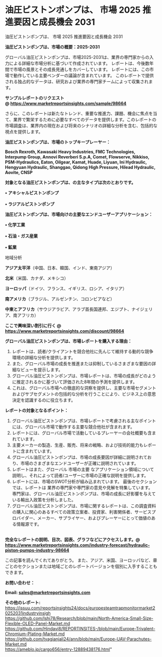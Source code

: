 # 油圧ピストンポンプは、 市場 2025 推進要因と成長機会 2031
油圧ピストンポンプは、 市場 2025 推進要因と成長機会 2031

<strong><b>油圧ピストンポンプは、市場の概要：2025-2031</b></strong>

グローバル油圧ピストンポンプは、市場2025-2031は、業界の専門家からの入力による詳細な市場分析に基づいて作成されています。 レポートは、今後数年間で市場の風景とその成長見通しをカバーしています。 レポートには、この市場で動作している主要ベンダーの議論が含まれています。 このレポートで提供される独占的なデータは、研究および業界の専門家チームによって収集されます。

<strong>サンプルレポートのリクエスト @ <a href=https://www.marketreportsinsights.com/sample/98664>https://www.marketreportsinsights.com/sample/98664</a></strong>

さらに、このレポートは新たなトレンド、重要な推進力、課題、機会に焦点を当て、業界で繁栄するために必要なすべてのデータを提供します。このレポートの市場調査は、業界内の現在および将来のシナリオの詳細な分析を含む、包括的な視点を提供します。

<strong>油圧ピストンポンプは、市場のトップキープレーヤー：</strong>

<strong>Bosch Rexroth, Kawasaki Heavy Industries, FMC Technologies, Interpump Group, Annovi Reverberi S.p.A, Comet, Flowserve, Nikkiso, PSM-Hydraulics, Eaton, Oilgear, Kamat, Huade, Liyuan, Ini Hydraulic, Hengyuan Hydraulic, Shanggao, Qidong High Pressure, Hilead Hydraulic, Aovite, CNSP</strong>

<strong><b>対象となる油圧ピストンポンプは、の主なタイプは次のとおりです。</b></strong>

<strong>• アキシャルピストンポンプ<br><br>• ラジアルピストンポンプ</strong>

<strong><b>油圧ピストンポンプは、市場向けの主要なエンドユーザーアプリケーション：</b></strong>

<strong>• 化学工業<br><br>• 石油・ガス産業<br><br>• 鉱業</strong>

 地域分析

<strong><b>アジア太平洋</b></strong>（中国、日本、韓国、インド、東南アジア）

<strong><b>北米</b></strong>（米国、カナダ、メキシコ）

<strong><b>ヨーロッパ</b></strong>（ドイツ、フランス、イギリス、ロシア、イタリア）

<strong><b>南アメリカ</b></strong>（ブラジル、アルゼンチン、コロンビアなど）

<strong><b>中東とアフリカ</b></strong>（サウジアラビア、アラブ首長国連邦、エジプト、ナイジェリア、南アフリカ）

<strong>ここで興味深い割引に行く @ <a href=https://www.marketreportsinsights.com/discount/98664>https://www.marketreportsinsights.com/discount/98664</a></strong>

<strong><b>グローバル油圧ピストンポンプは、市場レポートを購入する理由：</b></strong>
<ol>
  <li>レポートは、読者/クライアントを競合他社に先んじて維持する動的な競争環境の詳細な分析を提供します。</li>
  <li>また、グローバル市場の成長を推進または抑制しているさまざまな要因の詳細なビューを提示します。</li>
  <li>グローバル油圧ピストンポンプは、市場レポートは、市場の成長がどのように推定されるかに基づいて評価された8年間の予測を提供します。</li>
  <li>これは、グローバル市場への徹底的な洞察を提供し、主要な市場セグメントおよびサブセグメントの包括的な分析を行うことにより、ビジネス上の意思決定を認識するのに役立ちます。</li>
</ol>
<strong><b>レポートの対象となるポイント：</b></strong>
<ol>
  <li>グローバル油圧ピストンポンプは、市場レポートで考慮される主なポイントには、グローバル市場で動作する主要な競合他社が含まれます。</li>
  <li>レポートには、グローバル市場で活動しているプレーヤーの会社概要も含まれています。</li>
  <li>主要メーカーの製造、生産、販売、将来の戦略、および技術的能力もレポートに含まれています。</li>
  <li>グローバル油圧ピストンポンプは、市場の成長要因が詳細に説明されており、市場のさまざまなエンドユーザーが正確に説明されています。</li>
  <li>レポートはまた、グローバル 市場の主要 なアプリケーション領域について説明し、それによって読者/ユーザーに市場の正確な説明を提供します。</li>
  <li>レポートには、市場のSWOT分析が組み込まれています。 最後のセクションでは、レポートは 業界の専門家や専門家の意見や見解を特集しています。 専門家は、グローバル油圧ピストンポンプは、市場の成長に好影響を与えている輸出入政策を分析しました。</li>
  <li>グローバル油圧ピストンポンプは、市場に関するレポートは、この調査資料の購入に関心のあるすべての政策立案者、投資家、利害関係者、サービスプロバイダー、メーカー、サプライヤー、およびプレーヤーにとって価値のある情報源です。</li>
</ol><br>
<strong>完全なレポートの説明、目次、図表、グラフなどにアクセスします。@ <a href=https://www.marketreportsinsights.com/industry-forecast/hydraulic-piston-pumps-industry-98664>https://www.marketreportsinsights.com/industry-forecast/hydraulic-piston-pumps-industry-98664</a></strong>

この記事を読んでくれてありがとう。 また、アジア、米国、ヨーロッパなど、章ごとのセクションまたは地域ごとのレポートバージョンを個別に入手することもできます。

<strong><b>お問い合わせ：</b></strong>

<strong>Email: </strong><a href=mailto:sales@marketreportsinsights.com><strong>sales@marketreportsinsights.com</strong></a>

<strong>その他のレポート:</strong>
<br>
<a href=https://issuu.com/reportsinsights24/docs/europesteamtrapmonitormarket20252031industryinsigh>https://issuu.com/reportsinsights24/docs/europesteamtrapmonitormarket20252031industryinsigh</a>
<br>
<a href=https://github.com/Ishi78/Research/blob/main/North-America-Small-Size-Flexible-OLED-Panel-Market.md>https://github.com/Ishi78/Research/blob/main/North-America-Small-Size-Flexible-OLED-Panel-Market.md</a>
<br>
<a href=https://github.com/Hindavi8/REPORTINSITES-/blob/main/Europe-Trivalent-Chromium-Plating-Market.md>https://github.com/Hindavi8/REPORTINSITES-/blob/main/Europe-Trivalent-Chromium-Plating-Market.md</a>
<br>
<a href=https://github.com/tyagianjali24/ann/blob/main/Europe-UAV-Parachutes-Market.md>https://github.com/tyagianjali24/ann/blob/main/Europe-UAV-Parachutes-Market.md</a>
<br>
<a href=https://ameblo.jp/cargo656/entry-12889438176.html>https://ameblo.jp/cargo656/entry-12889438176.html</a>"
